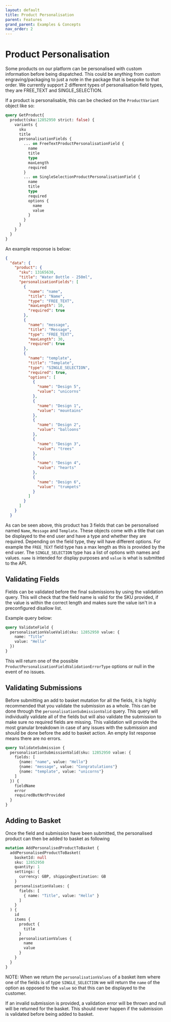 ```yaml
---
layout: default
title: Product Personalisation
parent: Features
grand_parent: Examples & Concepts
nav_order: 2
---
```


# Product Personalisation

Some products on our platform can be personalised with custom information before being dispatched. This could be anything from custom engraving/packaging to just a note in the package that is bespoke to that order.
We currently support 2 different types of personalisation field types, they are FREE_TEXT and SINGLE_SELECTION.

If a product is personalisable, this can be checked on the `ProductVariant` object like so:

```graphql
query GetProduct{
  product(sku:12852950 strict: false) {
    variants {
      sku
      title
      personalisationFields {
        ... on FreeTextProductPersonalisationField {
          name
          title
          type
          maxLength
          required
        }
        ... on SingleSelectionProductPersonalisationField {
          name
          title
          type
          required
          options {
            name
            value
          }
        }
      }
    }
  }
}
```

An example response is below:
```json
{
  "data": {
    "product": {
      "sku": 13165630,
      "title": "Water Bottle - 250ml",
      "personalisationFields": [
        {
          "name": "name",
          "title": "Name",
          "type": "FREE_TEXT",
          "maxLength": 10,
          "required": true
        },
        {
          "name": "message",
          "title": "Message",
          "type": "FREE_TEXT",
          "maxLength": 30,
          "required": true
        },
        {
          "name": "template",
          "title": "Template",
          "type": "SINGLE_SELECTION",
          "required": true,
          "options": [
            {
              "name": "Design 5",
              "value": "unicorns"
            },
            {
              "name": "Design 1",
              "value": "mountains"
            },
            {
              "name": "Design 2",
              "value": "balloons"
            },
            {
              "name": "Design 3",
              "value": "trees"
            },
            {
              "name": "Design 4",
              "value": "hearts"
            },
            {
              "name": "Design 6",
              "value": "trumpets"
            }
          ]
        }
      ]
    }
  }
```

As can be seen above, this product has 3 fields that can be personalised named `Name`, `Message` and `Template`. These objects come with a title that can be displayed to the end user and have a type and whether they are required.
Depending on the field type, they will have different options. For example the `FREE_TEXT` field type has a max length as this is provided by the end user. The `SINGLE_SELECTION` type has a list of options with names and values. `name` is intended for display purposes and `value` is what is submitted to the API.

## Validating Fields
Fields can be validated before the final submissions by using the validation query. This will check that the field name is valid for the SKU provided, if the value is within the correct length and makes sure the value isn't in a preconfigured disallow list.

Example query below:
```graphql
query ValidateField {
  personalisationValueValid(sku: 12852950 value: {
    name: "Title"
    value: "Hello"
  })
}
```

This will return one of the possible `ProductPersonalisationFieldValidationErrorType` options or null in the event of no issues.

## Validating Submissions
Before submitting an add to basket mutation for all the fields, it is highly recommended that you validate the submission as a whole. This can be done through the `personalisationSubmissionValid` query. This query will individually validate all of the fields but will also validate the submission to make sure no required fields are missing.
This validation will provide the most granular breakdown in case of any issues with the submission and should be done before the add to basket action. An empty list response means there are no errors.

```graphql
query ValidateSubmission {
  personalisationSubmissionValid(sku: 12852950 value: {
    fields: [
      {name: "name", value: "Hello"}
      {name: "message", value: "Congratulations"}    
      {name: "template", value: "unicorns"}    
    ]
  }) {
    fieldName
    error
    requiredButNotProvided
  }
}
```

## Adding to Basket
Once the field and submission have been submitted, the personalised product can then be added to basket as following
```graphql
mutation AddPersonalisedProductToBasket {
  addPersonalisedProductToBasket(
    basketId: null
    sku: 12852950
    quantity: 1
    settings: { 
      currency: GBP, shippingDestination: GB 
    }
    personalisationValues: { 
      fields: [
        { name: "Title", value: "Hello" }
      ] 
    }
  ) {
    id
    items {
      product {
        title
      }
      personalisationValues {
        name
        value
      }
    }
  }
}
```

NOTE: When we return the `personalisationValues` of a basket item where one of the fields is of type `SINGLE_SELECTION` we will return the `name` of the option as opposed to the `value` so that this can be displayed to the customer. 

If an invalid submission is provided, a validation error will be thrown and null will be returned for the basket. This should never happen if the submission is validated before being added to basket.

